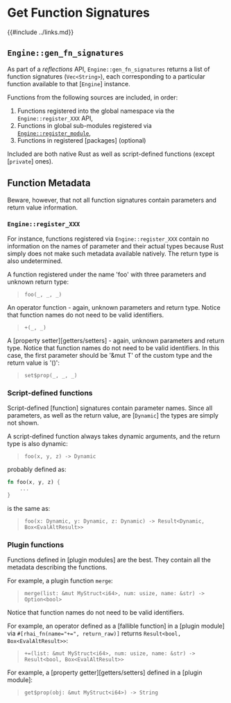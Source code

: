 Get Function Signatures
=======================

{{#include ../links.md}}


`Engine::gen_fn_signatures`
--------------------------

As part of a _reflections_ API, `Engine::gen_fn_signatures` returns a list of function signatures
(`Vec<String>`), each corresponding to a particular function available to that [`Engine`] instance.

Functions from the following sources are included, in order:

1) Functions registered into the global namespace via the `Engine::register_XXX` API,
2) Functions in global sub-modules registered via [`Engine::register_module`]({{rootUrl}}/rust/modules/create.md),
3) Functions in registered [packages] (optional)

Included are both native Rust as well as script-defined functions (except [`private`] ones).


Function Metadata
-----------------

Beware, however, that not all function signatures contain parameters and return value information.

### `Engine::register_XXX`

For instance, functions registered via `Engine::register_XXX` contain no information on
the names of parameter and their actual types because Rust simply does not make such metadata
available natively. The return type is also undetermined.

A function registered under the name 'foo' with three parameters and unknown return type:

> `foo(_, _, _)`

An operator function - again, unknown parameters and return type.
Notice that function names do not need to be valid identifiers.

> `+(_, _)`

A [property setter][getters/setters] - again, unknown parameters and return type.
Notice that function names do not need to be valid identifiers.
In this case, the first parameter should be '&mut T' of the custom type and the return value is '()':

> `set$prop(_, _, _)`

### Script-defined functions

Script-defined [function] signatures contain parameter names. Since all parameters, as well as
the return value, are [`Dynamic`] the types are simply not shown.

A script-defined function always takes dynamic arguments, and the return type is also dynamic:

> `foo(x, y, z) -> Dynamic`

probably defined as:

```rust
fn foo(x, y, z) {
    ...
}
```

is the same as:

> `foo(x: Dynamic, y: Dynamic, z: Dynamic) -> Result<Dynamic, Box<EvalAltResult>>`

### Plugin functions

Functions defined in [plugin modules] are the best.  They contain all the metadata
describing the functions.

For example, a plugin function `merge`:

> `merge(list: &mut MyStruct<i64>, num: usize, name: &str) -> Option<bool>`

Notice that function names do not need to be valid identifiers.

For example, an operator defined as a [fallible function] in a [plugin module] via
`#[rhai_fn(name="+=", return_raw)]` returns `Result<bool, Box<EvalAltResult>>`:

> `+=(list: &mut MyStruct<i64>, num: usize, name: &str) -> Result<bool, Box<EvalAltResult>>`

For example, a [property getter][getters/setters] defined in a [plugin module]:

> `get$prop(obj: &mut MyStruct<i64>) -> String`
